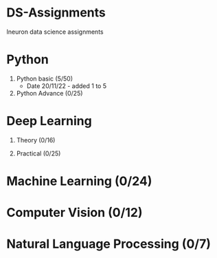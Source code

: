 # DS-Assignments
Ineuron data science assignments 


# Python
1. Python basic (5/50)
    - Date 20/11/22 - added 1 to 5 
2. Python Advance (0/25)


# Deep Learning 
1. Theory (0/16)

2. Practical (0/25)


# Machine Learning (0/24)


# Computer Vision (0/12)


# Natural Language Processing (0/7)



